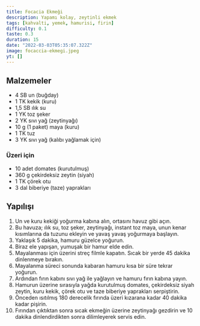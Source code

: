```yaml
---
title: Focacia Ekmeği
description: Yapamı kolay, zeytinli ekmek
tags: [kahvalti, yemek, hamurisi, firin]
difficulty: 0.1
taste: 0.3
duration: 15
date: "2022-03-03T05:35:07.322Z"
image: focaccia-ekmegi.jpeg
yt: []
---
```


## Malzemeler

- 4 SB un (buğday)
- 1 TK kekik (kuru)
- 1,5 SB ılık su
- 1 YK toz şeker
- 2 YK sıvı yağ (zeytinyağı)
- 10 g (1 paket) maya (kuru)
- 1 TK tuz
- 3 YK sıvı yağ (kalıbı yağlamak için)

### Üzeri için

- 10 adet domates (kurutulmuş)
- 360 g çekirdeksiz zeytin (siyah)
- 1 TK çörek otu
- 3 dal biberiye (taze) yaprakları

## Yapılışı

1. Un ve kuru kekiği yoğurma kabına alın, ortasını havuz gibi açın.
2. Bu havuza; ılık su, toz şeker, zeytinyağı, instant toz maya, unun kenar kısımlarına da tuzunu ekleyin ve yavaş yavaş yoğurmaya başlayın.
3. Yaklaşık 5 dakika, hamuru güzelce yoğurun.
4. Biraz ele yapışan, yumuşak bir hamur elde edin.
5. Mayalanması için üzerini streç filmle kapatın. Sıcak bir yerde 45 dakika dinlenmeye bırakın.
6. Mayalanma süreci sonunda kabaran hamuru kısa bir süre tekrar yoğurun.
7. Ardından fırın kabını sıvı yağ ile yağlayın ve hamuru fırın kabına yayın.
8. Hamurun üzerine sırasıyla yağda kurutulmuş domates, çekirdeksiz siyah zeytin, kuru kekik, çörek otu ve taze biberiye yaprakları serpiştirin.
9. Önceden ısıtılmış 180 derecelik fırında üzeri kızarana kadar 40 dakika kadar pişirin.
10. Fırından çıktıktan sonra sıcak ekmeğin üzerine zeytinyağı gezdirin ve 10 dakika dinlendirdikten sonra dilimleyerek servis edin.

